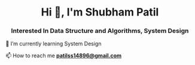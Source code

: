 <h1 align="center">Hi 👋, I'm Shubham Patil</h1>
<h3 align="center">Interested In Data Structure and Algorithms, System Design</h3>

 🌱 I’m currently learning System Design


 📫 How to reach me **patilss14896@gmail.com**



